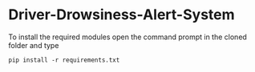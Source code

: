 # Driver-Drowsiness-Alert-System

To install the required modules open the command prompt in the cloned folder and type

```
pip install -r requirements.txt
```
